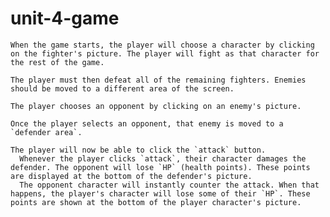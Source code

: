 # unit-4-game

    When the game starts, the player will choose a character by clicking on the fighter's picture. The player will fight as that character for the rest of the game.

    The player must then defeat all of the remaining fighters. Enemies should be moved to a different area of the screen.

    The player chooses an opponent by clicking on an enemy's picture.

    Once the player selects an opponent, that enemy is moved to a `defender area`.

    The player will now be able to click the `attack` button.
      Whenever the player clicks `attack`, their character damages the defender. The opponent will lose `HP` (health points). These points are displayed at the bottom of the defender's picture. 
      The opponent character will instantly counter the attack. When that happens, the player's character will lose some of their `HP`. These points are shown at the bottom of the player character's picture.